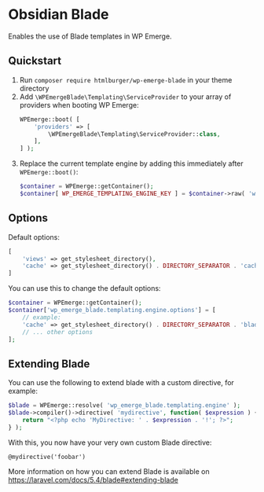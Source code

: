 # Оbsidian Blade

Enables the use of Blade templates in WP Emerge.

## Quickstart

1. Run `composer require htmlburger/wp-emerge-blade` in your theme directory
1. Add `\WPEmergeBlade\Templating\ServiceProvider` to your array of providers when booting WP Emerge:
    ```php
    WPEmerge::boot( [
        'providers' => [
            \WPEmergeBlade\Templating\ServiceProvider::class,
        ],
    ] );
    ```
1. Replace the current template engine by adding this immediately after `WPEmerge::boot()`:
    ```php
    $container = WPEmerge::getContainer();
    $container[ WP_EMERGE_TEMPLATING_ENGINE_KEY ] = $container->raw( 'wp_emerge_blade.templating.engine' );
    ```

## Options

Default options:
```php
[
    'views' => get_stylesheet_directory(),
    'cache' => get_stylesheet_directory() . DIRECTORY_SEPARATOR . 'cache' . DIRECTORY_SEPARATOR . 'blade',
]
```

You can use this to change the default options:
```php
$container = WPEmerge::getContainer();
$container['wp_emerge_blade.templating.engine.options'] = [
    // example:
    'cache' => get_stylesheet_directory() . DIRECTORY_SEPARATOR . 'blade-cache',
    // ... other options
];
```

## Extending Blade

You can use the following to extend blade with a custom directive, for example:
```php
$blade = WPEmerge::resolve( 'wp_emerge_blade.templating.engine' );
$blade->compiler()->directive( 'mydirective', function( $expression ) {
    return "<?php echo 'MyDirective: ' . $expression . '!'; ?>";
} );
```
With this, you now have your very own custom Blade directive:
```blade
@mydirective('foobar')
```

More information on how you can extend Blade is available on https://laravel.com/docs/5.4/blade#extending-blade
